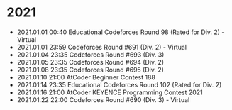# 2021

- 2021.01.01 00:40 Educational Codeforces Round 98 (Rated for Div. 2) - Virtual
- 2021.01.01 23:59 Codeforces Round #691 (Div. 2) - Virtual
- 2021.01.04 23:35 Codeforces Round #693 (Div. 3)
- 2021.01.05 23:35 Codeforces Round #694 (Div. 2)
- 2021.01.08 23:35 Codeforces Round #695 (Div. 2)
- 2021.01.10 21:00 AtCoder Beginner Contest 188
- 2021.01.14 23:35 Educational Codeforces Round 102 (Rated for Div. 2)
- 2021.01.16 21:00 AtCoder KEYENCE Programming Contest 2021
- 2021.01.22 22:00 Codeforces Round #690 (Div. 3) - Virtual